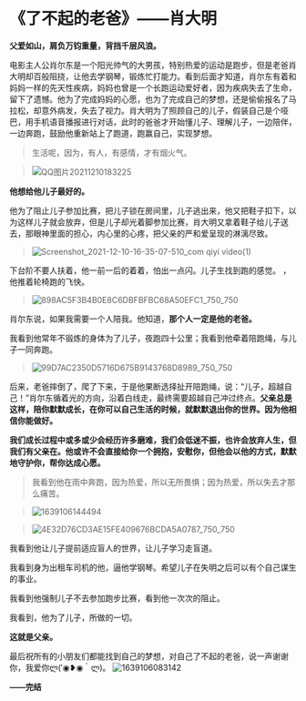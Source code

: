 # 《了不起的老爸》——肖大明

**父爱如山，肩负万钧重量，背挡千层风浪。**

电影主人公肖尔东是一个阳光帅气的大男孩，特别热爱的运动是跑步，但是老爸肖大明却百般阻挠，让他去学钢琴，锻炼忙打能力。看到后面才知道，肖尔东有着和妈妈一样的先天性疾病，妈妈也曾是一个长跑运动爱好者，因为疾病失去了生命，留下了遗憾。他为了完成妈妈的心愿，也为了完成自己的梦想，还是偷偷报名了马拉松，却意外病发，失去了视力。肖大明为了照顾自己的儿子，假装自己是个哑巴，用手机语音播报进行对话，此时的爸爸才开始懂儿子、理解儿子，一边陪伴，一边奔跑，鼓励他重新站上了跑道，跑赢自己，实现梦想。

> 生活呢，因为，有人，有感情，才有烟火气。

> ![QQ图片20211210183225](https://user-images.githubusercontent.com/95905092/145559964-9b3db974-fd22-4239-b2e6-eb89bd45bbaa.jpg)


[^给儿子买钢琴时的砍价场面]: 肖大明为了给儿子买钢琴，省钱不吃肉；大家都不愿意跑的夜里长途，他去跑。

**他想给他儿子最好的。**

他为了阻止儿子参加比赛，把儿子锁在房间里，儿子逃出来，他又把鞋子扣下，以为这样儿子就会放弃，但是儿子却光着脚参加比赛，肖大明又拿着鞋子给儿子送去，那眼神里面的担心，内心里的心疼，把父亲的严和爱呈现的淋漓尽致。

> ![Screenshot_2021-12-10-16-35-07-510_com qiyi video(1)](https://user-images.githubusercontent.com/95905092/145560022-237746c3-086b-48d7-81e6-3e65d4816795.jpg)

下台阶不要人扶着，他一前一后的着着，怕出一点闪。儿子生找到跑的感觉。 ，他推着轮椅跑的飞快。

> ![898AC5F3B4B0E8C6DBFBFBC68A50EFC1_750_750](https://user-images.githubusercontent.com/95905092/145560102-fa5d4029-8e52-461e-96e0-5155ea2ea56b.jpg)

肖尔东说，如果我需要一个人陪我。他知道，**那个人一定是他的老爸。**

我看到他常年不锻炼的身体为了儿子，夜跑四十公里；我看到他牵着陪跑绳，与儿子一同奔跑。

> ![99D7AC2350D5716D675B9143768D8989_750_750](https://user-images.githubusercontent.com/95905092/145560148-1eb68224-0f5f-420d-a841-da1c22b99b1b.jpg)

后来，老爸摔倒了，爬了下来，于是他果断选择扯开陪跑绳，说：“儿子，超越自己！”肖尔东循着光的方向，沿着白线走，最终需要超越自己冲过终点。**父亲总是这样，陪你默默成长，在你可以自己生活的时候，就默默退出你的世界。因为他相信你能做好。**

**我们成长过程中或多或少会经历许多磨难，我们会低迷不振，也许会放弃人生，但我们有父亲在。他或许不会直接给你一个拥抱，安慰你，但他会以他的方式，默默地守护你，帮你达成心愿。**

> 我看到他在雨中奔跑，因为热爱，所以无所畏惧；因为热爱，所以失去才那么痛苦。

> ![1639106144494](https://user-images.githubusercontent.com/95905092/145560198-b838d175-507a-403d-9d6c-96e794e112ad.jpg)

> ![4E32D76CD3AE15FE409676BCDA5A0787_750_750](https://user-images.githubusercontent.com/95905092/145560254-3086add0-bcf7-429e-9913-1670d207a29c.jpg)

我看到他让儿子提前适应盲人的世界，让儿子学习走盲道。

我看到身为出租车司机的他，逼他学钢琴。希望儿子在失明之后可以有个自己谋生的事业。

我看到他强制儿子不去参加跑步比赛，看到他一次次的阻止。

我看到，他为了儿子，所做的一切。

**这就是父亲。**

最后祝所有的小朋友们都能找到自己的梦想，对自己了不起的老爸，说一声谢谢你，我爱你ლ(′◉❥◉｀ლ)。
![1639106083142](https://user-images.githubusercontent.com/95905092/145560316-77184142-85a5-4b16-b002-5580ce38d26a.jpg)


  **——完结**

